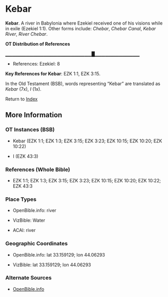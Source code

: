 # Kebar
**Kebar**. 
A river in Babylonia where Ezekiel received one of his visions while in exile (Ezekiel 1:1). 
Other forms include: 
*Chebar*, *Chebar Canal*, *Kebar River*, *River Chebar*. 


**OT Distribution of References**

▁▁▁▁▁▁▁▁▁▁▁▁▁▁▁▁▁▁▁▁▁▁▁▁▁█▁▁▁▁▁▁▁▁▁▁▁▁▁
* References: Ezekiel: 8



**Key References for Kebar**: 
EZK 1:1, EZK 3:15. 


In the Old Testament (BSB), words representing “Kebar” are translated as 
*Kebar* (7x), *I* (1x). 




Return to [Index](00-Index.md)

## More Information

### OT Instances (BSB)

* Kebar (EZK 1:1; EZK 1:3; EZK 3:15; EZK 3:23; EZK 10:15; EZK 10:20; EZK 10:22)

* I (EZK 43:3)



### References (Whole Bible)

* EZK 1:1; EZK 1:3; EZK 3:15; EZK 3:23; EZK 10:15; EZK 10:20; EZK 10:22; EZK 43:3


### Place Types

* OpenBible.info: river

* VizBible: Water

* ACAI: river



### Geographic Coordinates

* OpenBible.info: lat 33.159129; lon 44.06293

* VizBible: lat 33.159129; lon 44.06293



### Alternate Sources

* [OpenBible.info](https://www.openbible.info/geo/ancient/a3d2f0a)



